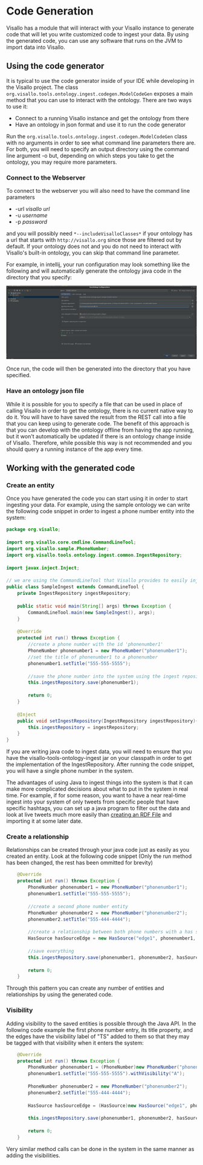 # Code Generation 

Visallo has a module that will interact with your Visallo instance to generate code that will let you write customized code to ingest your data. By using the generated code, you can use any software that runs on the JVM to import data into Visallo.

## Using the code generator

It is typical to use the code generator inside of your IDE while developing in the Visallo project. The class `org.visallo.tools.ontology.ingest.codegen.ModelCodeGen` exposes a main method that you can use to interact with the ontology. There are two ways to use it:

* Connect to a running Visallo instance and get the ontology from there
* Have an ontology in json format and use it to run the code generator

Run the `org.visallo.tools.ontology.ingest.codegen.ModelCodeGen` class with no arguments in order to see what command line parameters there are. For both, you will need to specify an output directory using the command line argument -o *<outputDirectory>* but, depending on which steps you take to get the ontology, you may require more parameters.

### Connect to the Webserver

To connect to the webserver you will also need to have the command line parameters 

* -url *visallo url*
* -u *username*
* -p *password*

and you will possibly need `*--includeVisalloClasses*` if your ontology has a url that starts with `http://visallo.org` since those are filtered out by default. If your ontology does not and you do not need to interact with Visallo's built-in ontology, you can skip that command line parameter.

For example, in intellij, your run configuration may look something like the following and will automatically generate the ontology java code in the directory that you specify:

<img src='./codegen-intellij-config.png' /> 

Once run, the code will then be generated into the directory that you have specified.

### Have an ontology json file

While it is possible for you to specify a file that can be used in place of calling Visallo in order to get the ontology, there is no current native way to do it. You will have to have saved the result from the REST call into a file that you can keep using to generate code. The benefit of this approach is that you can develop with the ontology offline from having the app running, but it won't automatically be updated if there is an ontology change inside of Visallo. Therefore, while possible this way is not recommended and you should query a running instance of the app every time.

## Working with the generated code

### Create an entity

Once you have generated the code you can start using it in order to start ingesting your data. For example, using the sample ontology we can write the following code snippet in order to ingest a phone number entity into the system:

```java
package org.visallo;

import org.visallo.core.cmdline.CommandLineTool;
import org.visallo.sample.PhoneNumber;
import org.visallo.tools.ontology.ingest.common.IngestRepository;

import javax.inject.Inject;

// we are using the CommandLineTool that Visallo provides to easily inject the IngestRepository
public class SampleIngest extends CommandLineTool {
    private IngestRepository ingestRepository;

    public static void main(String[] args) throws Exception {
        CommandLineTool.main(new SampleIngest(), args);
    }

    @Override
    protected int run() throws Exception {
        //create a phone number with the id 'phonenumber1'
        PhoneNumber phonenumber1 = new PhoneNumber("phonenumber1");
        //set the title of phonenumber1 to a phonenumber 
        phonenumber1.setTitle("555-555-5555");

        //save the phone number into the system using the ingest repository
        this.ingestRepository.save(phonenumber1);

        return 0;
    }

    @Inject
    public void setIngestRepository(IngestRepository ingestRepository){
        this.ingestRepository = ingestRepository;
    }
}

```

If you are writing java code to ingest data, you will need to ensure that you have the visallo-tools-ontology-ingest jar on your classpath in order to get the implementation of the IngestRepository. After running the code snippet, you will have a single phone number in the system. 

The advantages of using Java to ingest things into the system is that it can make more complicated decisions about what to put in the system in real time. For example, if for some reason, you want to have a near real-time ingest into your system of only tweets from specific people that have specific hashtags, you can set up a java program to filter out the data and look at live tweets much more easily than [creating an RDF File](./rdfimport.md) and importing it at some later date.

### Create a relationship

Relationships can be created through your java code just as easily as you created an entity. Look at the following code snippet (Only the run method has been changed, the rest has been ommitted for brevity)

```java
    @Override
    protected int run() throws Exception {
        PhoneNumber phonenumber1 = new PhoneNumber("phonenumber1");
        phonenumber1.setTitle("555-555-5555");

        //create a second phone number entity
        PhoneNumber phonenumber2 = new PhoneNumber("phonenumber2");
        phonenumber2.setTitle("555-444-4444");

        //create a relationship between both phone numbers with a has source edge
        HasSource hasSourceEdge = new HasSource("edge1", phonenumber1, phonenumber2);

        //save everything
        this.ingestRepository.save(phonenumber1, phonenumber2, hasSourceEdge);

        return 0;
    }
```

Through this pattern you can create any number of entities and relationships by using the generated code.


### Visibility

Adding visibility to the saved entities is possible through the Java API. In the following code example the first phone number entry, its title property, and the edges have the visibility label of "TS" added to them so that they may be tagged with that visibility when it enters the system:


```java
    @Override
    protected int run() throws Exception {
        PhoneNumber phonenumber1 = (PhoneNumber)new PhoneNumber("phonenumber1").withVisibility("TS");
        phonenumber1.setTitle("555-555-5555").withVisibility("A");

        PhoneNumber phonenumber2 = new PhoneNumber("phonenumber2");
        phonenumber2.setTitle("555-444-4444");

        HasSource hasSourceEdge = (HasSource)new HasSource("edge1", phonenumber1, phonenumber2).withVisibility("TS");

        this.ingestRepository.save(phonenumber1, phonenumber2, hasSourceEdge);

        return 0;
    }
```

Very similar method calls can be done in the system in the same manner as adding the visibilities.
